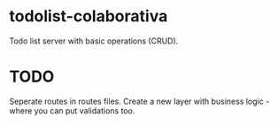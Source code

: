 # todolist-colaborativa
Todo list server with basic operations (CRUD).

#  TODO
Seperate routes in routes files.
Create a new layer with business logic - where you can put validations too.